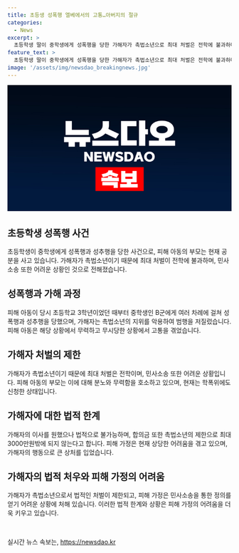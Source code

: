 ```yaml
---
title: 초등생 성폭행 엘베에서의 고통…아버지의 절규
categories:
  - News
excerpt: >
  초등학생 딸이 중학생에게 성폭행을 당한 가해자가 촉법소년으로 최대 처벌은 전학에 불과하다는 사연이 공분을 사고 있다. 피해 부모는 가해자를 경찰에 신고했지만 법적 한계로 인해 합의금도 제한되고, 민사소송도 어려운 상황이라고 전했다. 끔찍한 범행에 대한 사연이 알려지면서 사회적 관심이 모이고 있다.
feature_text: >
  초등학생 딸이 중학생에게 성폭행을 당한 가해자가 촉법소년으로 최대 처벌은 전학에 불과하다는 사연이 공분을 사고 있다. 피해 부모는 가해자를 경찰에 신고했지만 법적 한계로 인해 합의금도 제한되고, 민사소송도 어려운 상황이라고 전했다. 끔찍한 범행에 대한 사연이 알려지면서 사회적 관심이 모이고 있다.
image: '/assets/img/newsdao_breakingnews.jpg'
---
```


<p><img src="/assets/img/newsdao_breakingnews.jpg" alt="pcversion 속보" /></p>

<h2 data-ke-size="size26">초등학생 성폭행 사건</h2>

<p data-ke-size="size16">초등학생이 중학생에게 성폭행과 성추행을 당한 사건으로, 피해 아동의 부모는 현재 공분을 사고 있습니다. 가해자가 촉법소년이기 때문에 최대 처벌이 전학에 불과하며, 민사소송 또한 어려운 상황인 것으로 전해졌습니다.</p>

<h2 data-ke-size="size26">성폭행과 가해 과정</h2>

<p data-ke-size="size16">피해 아동이 당시 초등학교 3학년이었던 때부터 중학생인 B군에게 여러 차례에 걸쳐 성폭행과 성추행을 당했으며, 가해자는 촉법소년의 지위를 악용하여 범행을 저질렀습니다. 피해 아동은 해당 상황에서 무력하고 무시당한 상황에서 고통을 겪었습니다.</p>

<h2 data-ke-size="size26">가해자 처벌의 제한</h2>

<p data-ke-size="size16">가해자가 촉법소년이기 때문에 최대 처벌은 전학이며, 민사소송 또한 어려운 상황입니다. 피해 아동의 부모는 이에 대해 분노와 무력함을 호소하고 있으며, 현재는 학폭위에도 신청한 상태입니다.</p>

<h2 data-ke-size="size26">가해자에 대한 법적 한계</h2>

<p data-ke-size="size16">가해자의 이사를 원했으나 법적으로 불가능하며, 합의금 또한 촉법소년의 제한으로 최대 3000만원밖에 되지 않는다고 합니다. 피해 가정은 현재 상당한 어려움을 겪고 있으며, 가해자의 행동으로 큰 상처를 입었습니다.</p>

<h2 data-ke-size="size26">가해자의 법적 처우와 피해 가정의 어려움</h2>

<p data-ke-size="size16">가해자가 촉법소년으로서 법적인 처벌이 제한되고, 피해 가정은 민사소송을 통한 정의를 얻기 어려운 상황에 처해 있습니다. 이러한 법적 한계와 상황은 피해 가정의 어려움을 더욱 키우고 있습니다.</p>

<p data-ke-size="size16">&nbsp;</p>
실시간 뉴스 속보는, <a href="https://newsdao.kr" rel="dofollow">https://newsdao.kr</a>


